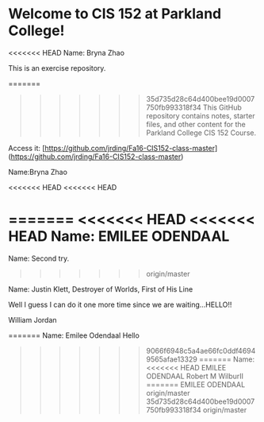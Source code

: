 # Welcome to CIS 152 at Parkland College!

<<<<<<< HEAD
Name: Bryna Zhao

This is an exercise repository.

=======
>>>>>>> 35d735d28c64d400bee19d0007750fb993318f34
This GitHub repository contains notes, starter files, and other content for the Parkland College CIS 152 Course.

Access it: [https://github.com/jrding/Fa16-CIS152-class-master] (https://github.com/jrding/Fa16-CIS152-class-master)

Name:Bryna Zhao

<<<<<<< HEAD
<<<<<<< HEAD




=======
<<<<<<< HEAD
<<<<<<< HEAD
Name:
EMILEE ODENDAAL
=======
Name: Second try.
>>>>>>> origin/master

Name: Justin Klett, Destroyer of Worlds, First of His Line













Well I guess I can do it one more time since we are waiting...HELLO!!









William Jordan

=======
Name: Emilee Odendaal Hello
>>>>>>> 9066f6948c5a4ae66fc0ddf46949565afae13329
=======
Name:
<<<<<<< HEAD
EMILEE ODENDAAL Robert M WilburII
=======
EMILEE ODENDAAL
>>>>>>> origin/master
>>>>>>> 35d735d28c64d400bee19d0007750fb993318f34
>>>>>>> origin/master
